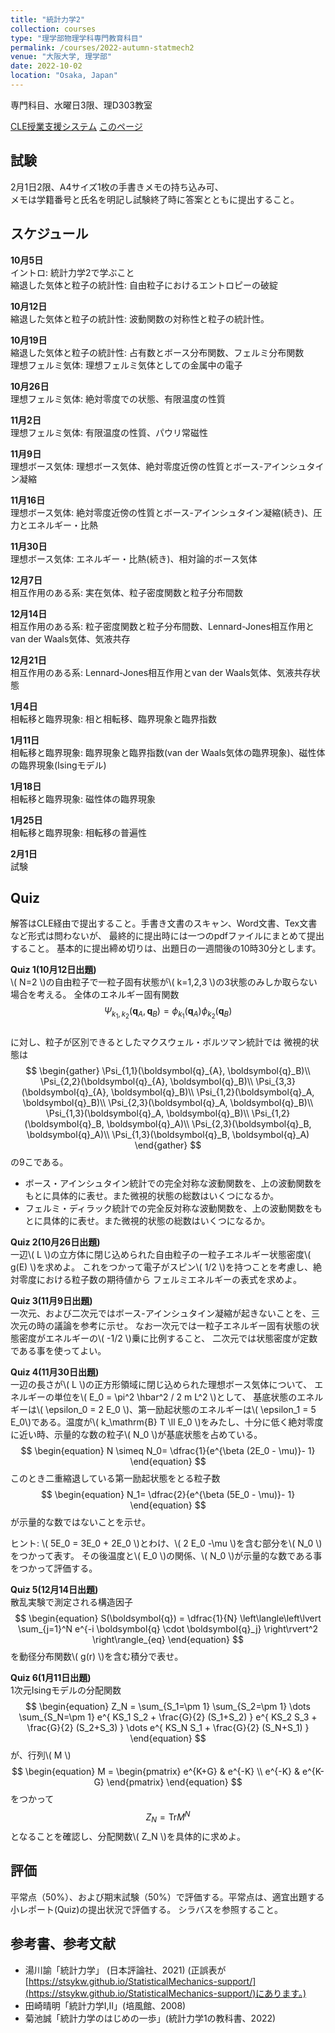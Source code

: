 ```yaml
---
title: "統計力学2"
collection: courses
type: "理学部物理学科専門教育科目"
permalink: /courses/2022-autumn-statmech2
venue: "大阪大学, 理学部"
date: 2022-10-02
location: "Osaka, Japan"
---
```


専門科目、水曜日3限、理D303教室

[CLE授業支援システム](https://www.cle.osaka-u.ac.jp/ultra/courses/_149590_1/cl/outline)
[このページ](https://stsykw.github.io/courses/2022-autumn-statmech2)


試験
---

2月1日2限、A4サイズ1枚の手書きメモの持ち込み可、  
メモは学籍番号と氏名を明記し試験終了時に答案とともに提出すること。

スケジュール
----------
**10月5日**  
イントロ: 統計力学2で学ぶこと  
縮退した気体と粒子の統計性: 自由粒子におけるエントロピーの破綻  

**10月12日**  
縮退した気体と粒子の統計性: 波動関数の対称性と粒子の統計性。  

**10月19日**  
縮退した気体と粒子の統計性: 占有数とボース分布関数、フェルミ分布関数  
理想フェルミ気体: 理想フェルミ気体としての金属中の電子  

**10月26日**  
理想フェルミ気体: 絶対零度での状態、有限温度の性質  

**11月2日**  
理想フェルミ気体: 有限温度の性質、パウリ常磁性  

**11月9日**  
理想ボース気体: 理想ボース気体、絶対零度近傍の性質とボース-アインシュタイン凝縮  

**11月16日**  
理想ボース気体: 絶対零度近傍の性質とボース-アインシュタイン凝縮(続き)、圧力とエネルギー・比熱  

**11月30日**  
理想ボース気体: エネルギー・比熱(続き)、相対論的ボース気体  

**12月7日**  
相互作用のある系: 実在気体、粒子密度関数と粒子分布間数  

**12月14日**  
相互作用のある系: 粒子密度関数と粒子分布間数、Lennard-Jones相互作用とvan der Waals気体、気液共存  

**12月21日**  
相互作用のある系: Lennard-Jones相互作用とvan der Waals気体、気液共存状態  

**1月4日**  
相転移と臨界現象: 相と相転移、臨界現象と臨界指数  

**1月11日**  
相転移と臨界現象: 臨界現象と臨界指数(van der Waals気体の臨界現象)、磁性体の臨界現象(Isingモデル)  

**1月18日**  
相転移と臨界現象: 磁性体の臨界現象  

**1月25日**  
相転移と臨界現象: 相転移の普遍性  

**2月1日**  
試験  


Quiz
----

解答はCLE経由で提出すること。手書き文書のスキャン、Word文書、Tex文書など形式は問わないが、
最終的に提出時には一つのpdfファイルにまとめて提出すること。
基本的に提出締め切りは、出題日の一週間後の10時30分とします。


**Quiz 1(10月12日出題)**  
\\( N=2 \\)の自由粒子で一粒子固有状態が\\( k=1,2,3 \\)の3状態のみしか取らない場合を考える。
全体のエネルギー固有関数
$$
\begin{equation*}
 \Psi_{k_1,k_2}(\boldsymbol{q}_{A},\boldsymbol{q}_{B}) = \phi_{k_1}(\boldsymbol{q}_{A}) \phi_{k_2}(\boldsymbol{q}_{B})
\end{equation*}
$$  
に対し、粒子が区別できるとしたマクスウェル・ボルツマン統計では
微視的状態は
$$
\begin{gather}
  \Psi_{1,1}(\boldsymbol{q}_{A}, \boldsymbol{q}_B)\\
  \Psi_{2,2}(\boldsymbol{q}_{A}, \boldsymbol{q}_B)\\
  \Psi_{3,3}(\boldsymbol{q}_{A}, \boldsymbol{q}_B)\\
  \Psi_{1,2}(\boldsymbol{q}_A, \boldsymbol{q}_B)\\
  \Psi_{2,3}(\boldsymbol{q}_A, \boldsymbol{q}_B)\\
  \Psi_{1,3}(\boldsymbol{q}_A, \boldsymbol{q}_B)\\
  \Psi_{1,2}(\boldsymbol{q}_B, \boldsymbol{q}_A)\\
  \Psi_{2,3}(\boldsymbol{q}_B, \boldsymbol{q}_A)\\
  \Psi_{1,3}(\boldsymbol{q}_B, \boldsymbol{q}_A)
  \end{gather}
$$
の9こである。
* ボース・アインシュタイン統計での完全対称な波動関数を、上の波動関数をもとに具体的に表せ。また微視的状態の総数はいくつになるか。
* フェルミ・ディラック統計での完全反対称な波動関数を、上の波動関数をもとに具体的に表せ。また微視的状態の総数はいくつになるか。

**Quiz 2(10月26日出題)**  
一辺\\( L \\)の立方体に閉じ込められた自由粒子の一粒子エネルギー状態密度\\( g(E) \\)を求めよ。
これをつかって電子がスピン\\( 1/2 \\)を持つことを考慮し、絶対零度における粒子数の期待値から
フェルミエネルギーの表式を求めよ。


**Quiz 3(11月9日出題)**  
一次元、および二次元ではボース-アインシュタイン凝縮が起きないことを、三次元の時の議論を参考に示せ。
なお一次元では一粒子エネルギー固有状態の状態密度がエネルギーの\\( -1/2 \\)乗に比例すること、
二次元では状態密度が定数である事を使ってよい。

**Quiz 4(11月30日出題)**  
一辺の長さが\\( L \\)の正方形領域に閉じ込められた理想ボース気体について、
エネルギーの単位を\\( E_0 = \pi^2 \hbar^2 / 2 m L^2 \\)として、
基底状態のエネルギーは\\( \epsilon_0 = 2 E_0 \\)、第一励起状態のエネルギーは\\( \epsilon_1 = 5 E_0\\)である。温度が\\( k_\mathrm{B} T \ll E_0 \\)をみたし、十分に低く絶対零度に近い時、示量的な数の粒子\\( N_0 \\)が基底状態を占めている。
$$
\begin{equation}
N \simeq N_0= \dfrac{1}{e^{\beta (2E_0 - \mu)}- 1}
\end{equation}
$$
このとき二重縮退している第一励起状態をとる粒子数
$$
\begin{equation}
 N_1= \dfrac{2}{e^{\beta (5E_0 - \mu)}- 1}
 \end{equation}
$$
が示量的な数ではないことを示せ。

ヒント: \\( 5E_0 = 3E_0 + 2E_0 \\)とわけ、\\( 2 E_0 -\mu \\)を含む部分を\\( N_0 \\)をつかって表す。
その後温度と\\( E_0 \\)の関係、\\( N_0 \\)が示量的な数である事をつかって評価する。

**Quiz 5(12月14日出題)**  
散乱実験で測定される構造因子
$$
\begin{equation}
S(\boldsymbol{q}) = \dfrac{1}{N} \left\langle\left\lvert \sum_{j=1}^N e^{-i \boldsymbol{q} \cdot \boldsymbol{q}_j} \right\rvert^2 \right\rangle_{eq}
\end{equation}
$$
を動径分布関数\\( g(r) \\)を含む積分で表せ。

**Quiz 6(1月11日出題)**  
1次元Isingモデルの分配関数
$$
\begin{equation}
Z_N = \sum_{S_1=\pm 1}
\sum_{S_2=\pm 1} \dots \sum_{S_N=\pm 1}
e^{ KS_1 S_2 + \frac{G}{2} (S_1+S_2) }
 e^{ KS_2 S_3 + \frac{G}{2} (S_2+S_3) }
\dots
 e^{ KS_N S_1 + \frac{G}{2} (S_N+S_1) }
\end{equation}
$$
が、行列\\( M \\)
$$
\begin{equation}
M = \begin{pmatrix}
e^{K+G} & e^{-K} \\
e^{-K} & e^{K-G}
\end{pmatrix}
\end{equation}
$$
をつかって
$$
\begin{equation}
Z_N = \mathrm{Tr} M^N
\end{equation}
$$
となることを確認し、分配関数\\( Z_N \\)を具体的に求めよ。


評価
---
平常点（50%）、および期末試験（50%）で評価する。平常点は、適宜出題する小レポート(Quiz)の提出状況で評価する。
シラバスを参照すること。



参考書、参考文献
-------------
* 湯川諭「統計力学」 (日本評論社、2021) (正誤表が[https://stsykw.github.io/StatisticalMechanics-support/](https://stsykw.github.io/StatisticalMechanics-support/)にあります。)
* 田崎晴明「統計力学I,II」(培風館、2008)
* 菊池誠「統計力学のはじめの一歩」(統計力学1の教科書、2022)
